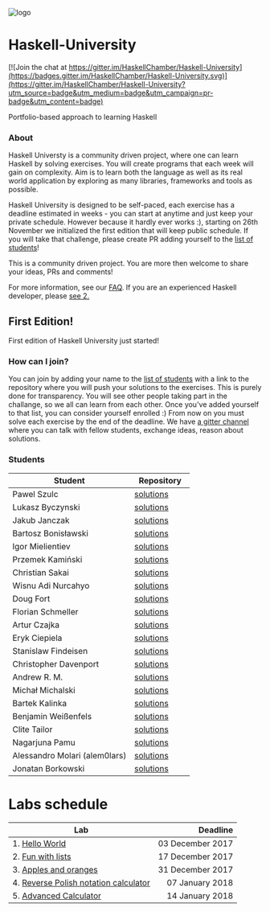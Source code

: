 ![logo](hu-logo.jpg)
# Haskell-University
[![Join the chat at https://gitter.im/HaskellChamber/Haskell-University](https://badges.gitter.im/HaskellChamber/Haskell-University.svg)](https://gitter.im/HaskellChamber/Haskell-University?utm_source=badge&utm_medium=badge&utm_campaign=pr-badge&utm_content=badge)

Portfolio-based approach to learning Haskell

### About

Haskell Universty is a community driven project, where one can learn Haskell by solving exercises. You will create programs that each week will gain on complexity.  Aim is to learn both the language as well as its real world application by exploring as many libraries, frameworks and tools as possible.

Haskell University is designed to be self-paced, each exercise has a deadline estimated in weeks - you can start at anytime and just keep your private schedule. However because it hardly ever works :), starting on 26th November we initialized the first edition that will keep public schedule. If you will take that challenge, please create PR adding yourself to the [list of students](#students)!

This is a community driven project. You are more then welcome to share your ideas, PRs and comments!

For more information, see our [FAQ](#faq). If you are an experienced Haskell developer, please [see 2.](#2-im-senior-haskell-developer-can-i-help)

## First Edition!

First edition of Haskell University just started!

### How can I join?

You can join by adding your name to the [list of students](#students) with a link to the repository where you will push your solutions to the exercises. This is purely done for transparency. You will see other people taking part in the challange, so we all can learn from each other.
Once you've added yourself to that list, you can consider yourself enrolled :) From now on you must solve each exercise by the end of the deadline. We have [a gitter channel](https://gitter.im/HaskellChamber/Haskell-University?utm_source=badge&utm_medium=badge&utm_campaign=pr-badge&utm_content=badge) where you can talk with fellow students, exchange ideas, reason about solutions.

### Students

| Student                 | Repository                                                                       |
| ----------------------  | -------------------------------------------------------------------------------- |
| Pawel Szulc             | [solutions](https://github.com/rabbitonweb/HaskellUniversity-semester1)          |
| Lukasz Byczynski        | [solutions](https://github.com/LukaszByczynski/HaskellUniversity-semester1)      |
| Jakub Janczak           | [solutions](https://github.com/kubek2k/HaskellUniversityExercises)               |
| Bartosz Bonisławski     | [solutions](https://github.com/bbonislawski/HaskellUniversity-semester1)         |
| Igor Mielientiev        | [solutions](https://github.com/mielientiev/Haskell-University-semester1)         |
| Przemek Kamiński        | [solutions](https://github.com/CGenie/HaskellUniversity-semester1)               |
| Christian Sakai         | [solutions](https://github.com/christiansakai/HaskellUniversity-solutions)       |
| Wisnu Adi Nurcahyo      | [solutions](https://github.com/wisn/Haskell-University-Solutions)                |
| Doug Fort               | [solutions](https://github.com/dougfort/Haskell-University-semester1)            |
| Florian Schmeller       | [solutions](https://github.com/fschmllr/HU-Semester1)                            |
| Artur Czajka            | [solutions](https://github.com/tr00per/HaskellUniversity-solutions)              |
| Eryk Ciepiela           | [solutions](https://github.com/erykciepiela/HaskellUniversity-semester1)         |
| Stanislaw Findeisen     | [solutions](https://github.com/sfindeisen/Haskell-University-1)                  |
| Christopher Davenport   | [solutions](https://github.com/ChristopherDavenport/HaskellUniversity-semester1) |
| Andrew R. M.            | [solutions](https://github.com/nixy/haskell-university-solutions)                |
| Michał Michalski        | [solutions](https://github.com/regispl/HaskellUniversity-semester1)              |
| Bartek Kalinka          | [solutions](https://github.com/bartekkalinka/haskell-university-solutions)       |
| Benjamin Weißenfels     | [solutions](https://github.com/pixeldrama/haskell-university-solutions)          |
| Clite Tailor            | [solutions](https://github.com/clitetailor/haskell-university-solutions)         |
| Nagarjuna Pamu          | [solutions](https://github.com/pamu/haskell-university)                          |
| Alessandro Molari (alem0lars) | [solutions](https://github.com/alem0lars/haskell-university-solutions)     |
| Jonatan Borkowski       | [solutions](https://github.com/jborkowski/haskell-university-solutions)          |

# Labs schedule

| Lab                                                                                | Deadline            |
| ---------------------------------------------------------------------------------- | -------------------:|
| 1. [Hello World](Lab001.md)                                                        |    03 December 2017 |
| 2. [Fun with lists](Lab002.md)                                                     |    17 December 2017 |
| 3. [Apples and oranges](Lab003.md)                                                 |    31 December 2017 |
| 4. [Reverse Polish notation calculator](Lab004.md)                                 |    07 January  2018 |
| 5. [Advanced Calculator](Lab005.md)                                                |    14 January  2018 |
